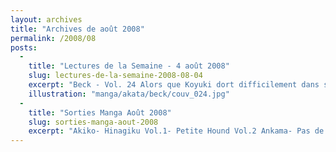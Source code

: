 ```yaml
---
layout: archives
title: "Archives de août 2008"
permalink: /2008/08
posts:
  -
    title: "Lectures de la Semaine - 4 août 2008"
    slug: lectures-de-la-semaine-2008-08-04
    excerpt: "Beck - Vol. 24 Alors que Koyuki dort difficilement dans son lit avec une forte fièvre, Ruisuke le convoque à l'étang de pêche pour qu'il explique au groupe pourquoi il a rencontré en secret leur pire ennemi du moment : Ran. En effet, suite à la nouvelle de la signature de Beck (Mongolian Chop Squad) avec la mythique maison de disques anglaise Naff"
    illustration: "manga/akata/beck/couv_024.jpg"
  -
    title: "Sorties Manga Août 2008"
    slug: sorties-manga-aout-2008
    excerpt: "Akiko- Hinagiku Vol.1- Petite Hound Vol.2 Ankama- Pas de sortie Asuka- 21 août- Black Jack Neo Vol.1- Drug-On Vol.2- He is my master Vol.4- Nekoten ! Vol.2- Nouveau départ- Overman King Gainer Vol.1- Secret Girl Vol.2- Unordinary Life Vol.1- World Embryo Vol.4- ZOMBIE-LOAN Vol.4 Delcourt / Akata- 20 août- Jornada Vol.1- Girlfriend Vol.2- Maka-Maka"
---
```



